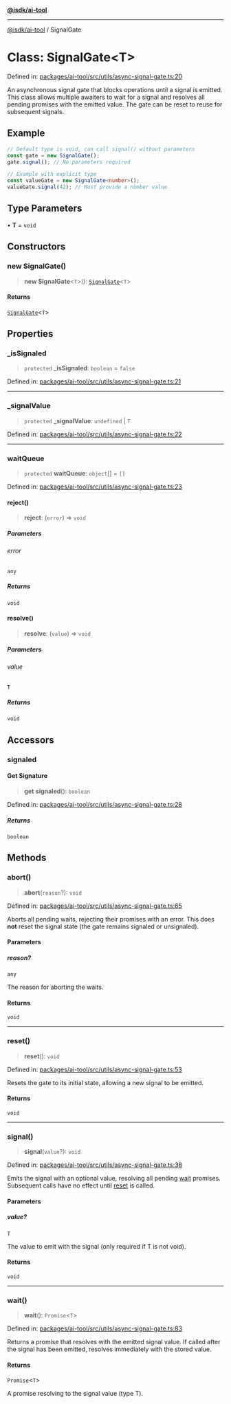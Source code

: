 [**@isdk/ai-tool**](../README.md)

***

[@isdk/ai-tool](../globals.md) / SignalGate

# Class: SignalGate\<T\>

Defined in: [packages/ai-tool/src/utils/async-signal-gate.ts:20](https://github.com/isdk/ai-tool.js/blob/83a1524a1644365964efc043a7a7991d8fd46b49/src/utils/async-signal-gate.ts#L20)

An asynchronous signal gate that blocks operations until a signal is emitted.
This class allows multiple awaiters to wait for a signal and resolves all pending promises with the emitted value.
The gate can be reset to reuse for subsequent signals.

## Example

```typescript
// Default type is void, can call signal() without parameters
const gate = new SignalGate();
gate.signal(); // No parameters required

// Example with explicit type
const valueGate = new SignalGate<number>();
valueGate.signal(42); // Must provide a number value
```

## Type Parameters

• **T** = `void`

## Constructors

### new SignalGate()

> **new SignalGate**\<`T`\>(): [`SignalGate`](SignalGate.md)\<`T`\>

#### Returns

[`SignalGate`](SignalGate.md)\<`T`\>

## Properties

### \_isSignaled

> `protected` **\_isSignaled**: `boolean` = `false`

Defined in: [packages/ai-tool/src/utils/async-signal-gate.ts:21](https://github.com/isdk/ai-tool.js/blob/83a1524a1644365964efc043a7a7991d8fd46b49/src/utils/async-signal-gate.ts#L21)

***

### \_signalValue

> `protected` **\_signalValue**: `undefined` \| `T`

Defined in: [packages/ai-tool/src/utils/async-signal-gate.ts:22](https://github.com/isdk/ai-tool.js/blob/83a1524a1644365964efc043a7a7991d8fd46b49/src/utils/async-signal-gate.ts#L22)

***

### waitQueue

> `protected` **waitQueue**: `object`[] = `[]`

Defined in: [packages/ai-tool/src/utils/async-signal-gate.ts:23](https://github.com/isdk/ai-tool.js/blob/83a1524a1644365964efc043a7a7991d8fd46b49/src/utils/async-signal-gate.ts#L23)

#### reject()

> **reject**: (`error`) => `void`

##### Parameters

###### error

`any`

##### Returns

`void`

#### resolve()

> **resolve**: (`value`) => `void`

##### Parameters

###### value

`T`

##### Returns

`void`

## Accessors

### signaled

#### Get Signature

> **get** **signaled**(): `boolean`

Defined in: [packages/ai-tool/src/utils/async-signal-gate.ts:28](https://github.com/isdk/ai-tool.js/blob/83a1524a1644365964efc043a7a7991d8fd46b49/src/utils/async-signal-gate.ts#L28)

##### Returns

`boolean`

## Methods

### abort()

> **abort**(`reason`?): `void`

Defined in: [packages/ai-tool/src/utils/async-signal-gate.ts:65](https://github.com/isdk/ai-tool.js/blob/83a1524a1644365964efc043a7a7991d8fd46b49/src/utils/async-signal-gate.ts#L65)

Aborts all pending waits, rejecting their promises with an error.
This does **not** reset the signal state (the gate remains signaled or unsignaled).

#### Parameters

##### reason?

`any`

The reason for aborting the waits.

#### Returns

`void`

***

### reset()

> **reset**(): `void`

Defined in: [packages/ai-tool/src/utils/async-signal-gate.ts:53](https://github.com/isdk/ai-tool.js/blob/83a1524a1644365964efc043a7a7991d8fd46b49/src/utils/async-signal-gate.ts#L53)

Resets the gate to its initial state, allowing a new signal to be emitted.

#### Returns

`void`

***

### signal()

> **signal**(`value`?): `void`

Defined in: [packages/ai-tool/src/utils/async-signal-gate.ts:38](https://github.com/isdk/ai-tool.js/blob/83a1524a1644365964efc043a7a7991d8fd46b49/src/utils/async-signal-gate.ts#L38)

Emits the signal with an optional value, resolving all pending [wait](../functions/wait.md) promises.
Subsequent calls have no effect until [reset](SignalGate.md#reset) is called.

#### Parameters

##### value?

`T`

The value to emit with the signal (only required if T is not void).

#### Returns

`void`

***

### wait()

> **wait**(): `Promise`\<`T`\>

Defined in: [packages/ai-tool/src/utils/async-signal-gate.ts:83](https://github.com/isdk/ai-tool.js/blob/83a1524a1644365964efc043a7a7991d8fd46b49/src/utils/async-signal-gate.ts#L83)

Returns a promise that resolves with the emitted signal value.
If called after the signal has been emitted, resolves immediately with the stored value.

#### Returns

`Promise`\<`T`\>

A promise resolving to the signal value (type T).
